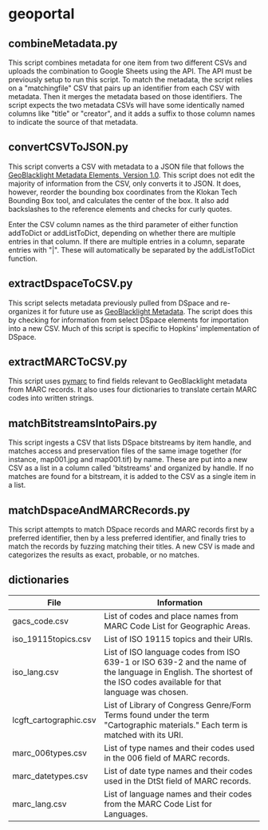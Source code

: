 # geoportal

## combineMetadata.py

This script combines metadata for one item from two different CSVs and uploads the combination to Google Sheets using the API. The API must be previously setup to run this script. To match the metadata, the script relies on a "matchingfile" CSV that pairs up an identifier from each CSV with metadata. Then it merges the metadata based on those identifiers. The script expects the two metadata CSVs will have some identically named columns like "title" or "creator", and it adds a suffix to those column names to indicate the source of that metadata.

## convertCSVToJSON.py

This script converts a CSV with metadata to a JSON file that follows the [GeoBlacklight Metadata Elements, Version 1.0](https://github.com/geoblacklight/geoblacklight/wiki/GeoBlacklight-1.0-Metadata-Elements). This script does not edit the majority of information from the CSV, only converts it to JSON. It does, however, reorder the bounding box coordinates from the Klokan Tech Bounding Box tool, and calculates the center of the box. It also add backslashes to the reference elements and checks for curly quotes.  

Enter the CSV column names as the third parameter of either function addToDict or addListToDict, depending on whether there are multiple entries in that column. If there are multiple entries in a column, separate entries with "|". These will automatically be separated by the addListToDict function.

## extractDspaceToCSV.py

This script selects metadata previously pulled from DSpace and re-organizes it for future use as [GeoBlacklight Metadata](https://github.com/geoblacklight/geoblacklight/wiki/GeoBlacklight-1.0-Metadata-Elements). The script does this by checking for information from select DSpace elements for importation into a new CSV. Much of this script is specific to Hopkins' implementation of DSpace.

## extractMARCToCSV.py

This script uses [pymarc](https://pypi.org/project/pymarc/) to find fields relevant to GeoBlacklight metadata from MARC records. It also uses four dictionaries to translate certain MARC codes into written strings.

## matchBitstreamsIntoPairs.py

This script ingests a CSV that lists DSpace bitstreams by item handle, and matches access and preservation files of the same image together (for instance, map001.jpg and map001.tif) by name. These are put into a new CSV as a list in a column called 'bitstreams' and organized by handle. If no matches are found for a bitstream, it is added to the CSV as a single item in a list.

## matchDspaceAndMARCRecords.py

This script attempts to match DSpace records and MARC records first by a preferred identifier, then by a less preferred identifier, and finally tries to match the records by fuzzing matching their titles. A new CSV is made and categorizes the results as exact, probable, or no matches.


## dictionaries
|File                   | Information                                                             |
|-----------------------|-------------------------------------------------------------------------|
|gacs_code.csv          | List of codes and place names from MARC Code List for Geographic Areas.
|iso_19115topics.csv    | List of ISO 19115 topics and their URIs.                                
|iso_lang.csv           | List of ISO language codes from ISO 639-1 or ISO 639-2 and the name of the language in English. The shortest of the ISO codes available for that language was chosen.
|lcgft_cartographic.csv | List of Library of Congress Genre/Form Terms found under the term "Cartographic materials." Each term is matched with its URI.
|marc_006types.csv      | List of type names and their codes used in the 006 field of MARC records.
|marc_datetypes.csv     | List of date type names and their codes used in the DtSt field of MARC records.
|marc_lang.csv          | List of language names and their codes from the MARC Code List for Languages.
